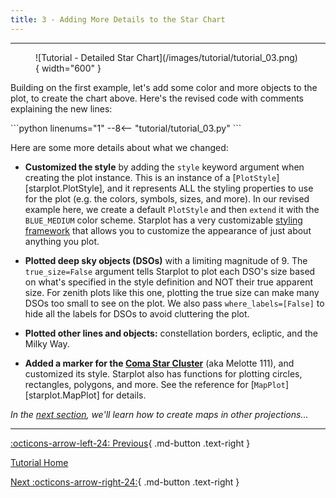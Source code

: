 ```yaml
---
title: 3 - Adding More Details to the Star Chart
---
```


---

<figure markdown="span">
  ![Tutorial - Detailed Star Chart](/images/tutorial/tutorial_03.png){ width="600" }
</figure>

Building on the first example, let's add some color and more objects to the plot, to create the chart above. Here's the revised code with comments explaining the new lines:

<div class="tutorial">
```python  linenums="1"
--8<-- "tutorial/tutorial_03.py"
```
</div>

Here are some more details about what we changed:

- **Customized the style** by adding the `style` keyword argument when creating the plot instance. This is an instance of a [`PlotStyle`][starplot.PlotStyle], and it represents ALL the styling properties to use for the plot (e.g. the colors, symbols, sizes, and more). In our revised example here, we create a default `PlotStyle` and then `extend` it with the `BLUE_MEDIUM` color scheme. Starplot has a very customizable [styling framework](/reference-styling) that allows you to customize the appearance of just about anything you plot.

- **Plotted deep sky objects (DSOs)** with a limiting magnitude of 9. The `true_size=False` argument tells Starplot to plot each DSO's size based on what's specified in the style definition and NOT their true apparent size. For zenith plots like this one, plotting the true size can make many DSOs too small to see on the plot. We also pass `where_labels=[False]` to hide all the labels for DSOs to avoid cluttering the plot.

- **Plotted other lines and objects:** constellation borders, ecliptic, and the Milky Way.

- **Added a marker for the [Coma Star Cluster](https://en.wikipedia.org/wiki/Coma_Star_Cluster)** (aka Melotte 111), and customized its style. Starplot also has functions for plotting circles, rectangles, polygons, and more. See the reference for [`MapPlot`][starplot.MapPlot] for details.

*In the [next section](04.md), we'll learn how to create maps in other projections...*

---
<div class="flex-space-between" markdown>

[:octicons-arrow-left-24: Previous](02.md){ .md-button .text-right }

[Tutorial Home](/tutorial)

[Next :octicons-arrow-right-24:](04.md){ .md-button .text-right }

</div>
